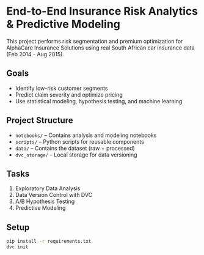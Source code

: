 # End-to-End Insurance Risk Analytics & Predictive Modeling

This project performs risk segmentation and premium optimization for AlphaCare Insurance Solutions using real South African car insurance data (Feb 2014 - Aug 2015).

## Goals
- Identify low-risk customer segments
- Predict claim severity and optimize pricing
- Use statistical modeling, hypothesis testing, and machine learning

## Project Structure
- `notebooks/` – Contains analysis and modeling notebooks
- `scripts/` – Python scripts for reusable components
- `data/` – Contains the dataset (raw + processed)
- `dvc_storage/` – Local storage for data versioning

## Tasks
1. Exploratory Data Analysis
2. Data Version Control with DVC
3. A/B Hypothesis Testing
4. Predictive Modeling

## Setup
```bash
pip install -r requirements.txt
dvc init
